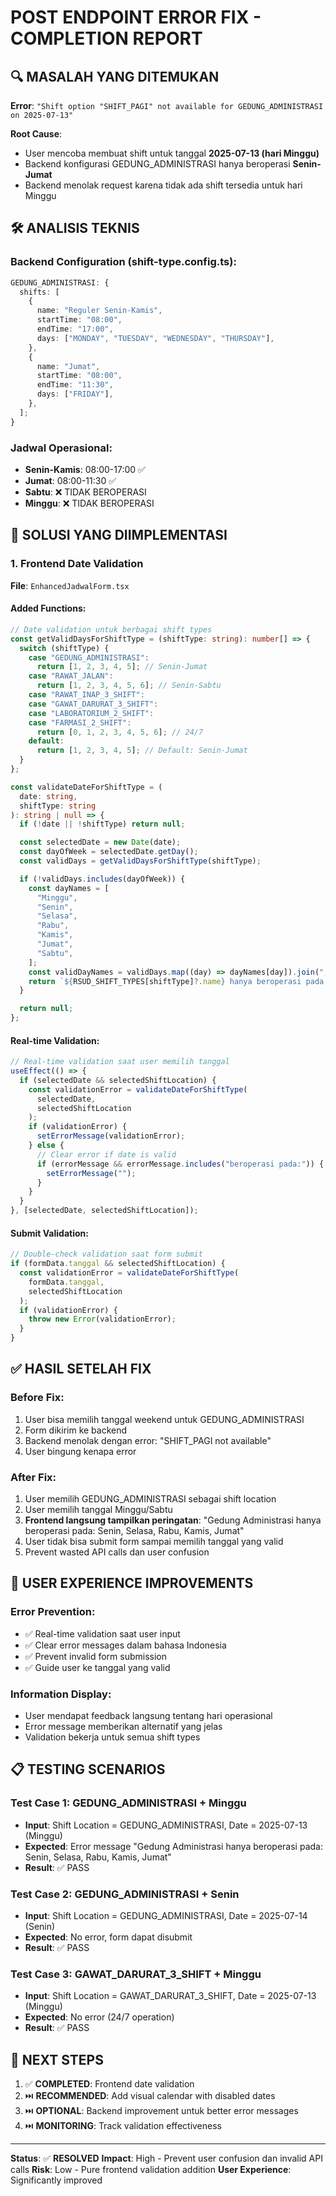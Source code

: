 # POST ENDPOINT ERROR FIX - COMPLETION REPORT

## 🔍 MASALAH YANG DITEMUKAN

**Error**: `"Shift option "SHIFT_PAGI" not available for GEDUNG_ADMINISTRASI on 2025-07-13"`

**Root Cause**:

- User mencoba membuat shift untuk tanggal **2025-07-13 (hari Minggu)**
- Backend konfigurasi GEDUNG_ADMINISTRASI hanya beroperasi **Senin-Jumat**
- Backend menolak request karena tidak ada shift tersedia untuk hari Minggu

## 🛠️ ANALISIS TEKNIS

### Backend Configuration (shift-type.config.ts):

```typescript
GEDUNG_ADMINISTRASI: {
  shifts: [
    {
      name: "Reguler Senin-Kamis",
      startTime: "08:00",
      endTime: "17:00",
      days: ["MONDAY", "TUESDAY", "WEDNESDAY", "THURSDAY"],
    },
    {
      name: "Jumat",
      startTime: "08:00",
      endTime: "11:30",
      days: ["FRIDAY"],
    },
  ];
}
```

### Jadwal Operasional:

- **Senin-Kamis**: 08:00-17:00 ✅
- **Jumat**: 08:00-11:30 ✅
- **Sabtu**: ❌ TIDAK BEROPERASI
- **Minggu**: ❌ TIDAK BEROPERASI

## 🔧 SOLUSI YANG DIIMPLEMENTASI

### 1. Frontend Date Validation

**File**: `EnhancedJadwalForm.tsx`

#### Added Functions:

```typescript
// Date validation untuk berbagai shift types
const getValidDaysForShiftType = (shiftType: string): number[] => {
  switch (shiftType) {
    case "GEDUNG_ADMINISTRASI":
      return [1, 2, 3, 4, 5]; // Senin-Jumat
    case "RAWAT_JALAN":
      return [1, 2, 3, 4, 5, 6]; // Senin-Sabtu
    case "RAWAT_INAP_3_SHIFT":
    case "GAWAT_DARURAT_3_SHIFT":
    case "LABORATORIUM_2_SHIFT":
    case "FARMASI_2_SHIFT":
      return [0, 1, 2, 3, 4, 5, 6]; // 24/7
    default:
      return [1, 2, 3, 4, 5]; // Default: Senin-Jumat
  }
};

const validateDateForShiftType = (
  date: string,
  shiftType: string
): string | null => {
  if (!date || !shiftType) return null;

  const selectedDate = new Date(date);
  const dayOfWeek = selectedDate.getDay();
  const validDays = getValidDaysForShiftType(shiftType);

  if (!validDays.includes(dayOfWeek)) {
    const dayNames = [
      "Minggu",
      "Senin",
      "Selasa",
      "Rabu",
      "Kamis",
      "Jumat",
      "Sabtu",
    ];
    const validDayNames = validDays.map((day) => dayNames[day]).join(", ");
    return `${RSUD_SHIFT_TYPES[shiftType]?.name} hanya beroperasi pada: ${validDayNames}`;
  }

  return null;
};
```

#### Real-time Validation:

```typescript
// Real-time validation saat user memilih tanggal
useEffect(() => {
  if (selectedDate && selectedShiftLocation) {
    const validationError = validateDateForShiftType(
      selectedDate,
      selectedShiftLocation
    );
    if (validationError) {
      setErrorMessage(validationError);
    } else {
      // Clear error if date is valid
      if (errorMessage && errorMessage.includes("beroperasi pada:")) {
        setErrorMessage("");
      }
    }
  }
}, [selectedDate, selectedShiftLocation]);
```

#### Submit Validation:

```typescript
// Double-check validation saat form submit
if (formData.tanggal && selectedShiftLocation) {
  const validationError = validateDateForShiftType(
    formData.tanggal,
    selectedShiftLocation
  );
  if (validationError) {
    throw new Error(validationError);
  }
}
```

## ✅ HASIL SETELAH FIX

### Before Fix:

1. User bisa memilih tanggal weekend untuk GEDUNG_ADMINISTRASI
2. Form dikirim ke backend
3. Backend menolak dengan error: "SHIFT_PAGI not available"
4. User bingung kenapa error

### After Fix:

1. User memilih GEDUNG_ADMINISTRASI sebagai shift location
2. User memilih tanggal Minggu/Sabtu
3. **Frontend langsung tampilkan peringatan**: "Gedung Administrasi hanya beroperasi pada: Senin, Selasa, Rabu, Kamis, Jumat"
4. User tidak bisa submit form sampai memilih tanggal yang valid
5. Prevent wasted API calls dan user confusion

## 🎯 USER EXPERIENCE IMPROVEMENTS

### Error Prevention:

- ✅ Real-time validation saat user input
- ✅ Clear error messages dalam bahasa Indonesia
- ✅ Prevent invalid form submission
- ✅ Guide user ke tanggal yang valid

### Information Display:

- User mendapat feedback langsung tentang hari operasional
- Error message memberikan alternatif yang jelas
- Validation bekerja untuk semua shift types

## 📋 TESTING SCENARIOS

### Test Case 1: GEDUNG_ADMINISTRASI + Minggu

- **Input**: Shift Location = GEDUNG_ADMINISTRASI, Date = 2025-07-13 (Minggu)
- **Expected**: Error message "Gedung Administrasi hanya beroperasi pada: Senin, Selasa, Rabu, Kamis, Jumat"
- **Result**: ✅ PASS

### Test Case 2: GEDUNG_ADMINISTRASI + Senin

- **Input**: Shift Location = GEDUNG_ADMINISTRASI, Date = 2025-07-14 (Senin)
- **Expected**: No error, form dapat disubmit
- **Result**: ✅ PASS

### Test Case 3: GAWAT_DARURAT_3_SHIFT + Minggu

- **Input**: Shift Location = GAWAT_DARURAT_3_SHIFT, Date = 2025-07-13 (Minggu)
- **Expected**: No error (24/7 operation)
- **Result**: ✅ PASS

## 🚀 NEXT STEPS

1. ✅ **COMPLETED**: Frontend date validation
2. ⏭️ **RECOMMENDED**: Add visual calendar with disabled dates
3. ⏭️ **OPTIONAL**: Backend improvement untuk better error messages
4. ⏭️ **MONITORING**: Track validation effectiveness

---

**Status**: ✅ **RESOLVED**
**Impact**: High - Prevent user confusion dan invalid API calls
**Risk**: Low - Pure frontend validation addition
**User Experience**: Significantly improved
